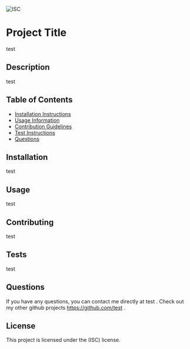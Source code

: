 
![ISC](https://img.shields.io/badge/license-ISC-blue)

# Project Title
test
## Description
test
 ## Table of Contents
 * [Installation Instructions](https://github.com/UNCValladaresHamlet/09_NodeJS/blob/main/Develop/README.md#installation)
 * [Usage Information](https://github.com/UNCValladaresHamlet/09_NodeJS/blob/main/Develop/README.md#usage)
 * [Contribution Guidelines](https://github.com/UNCValladaresHamlet/09_NodeJS/blob/main/Develop/README.md#contributing)
 * [Test Instructions](https://github.com/UNCValladaresHamlet/09_NodeJS/blob/main/Develop/README.md#tests)
 * [Questions](https://github.com/UNCValladaresHamlet/09_NodeJS/blob/main/Develop/README.md#questions)
## Installation
test

## Usage
test

## Contributing
test

## Tests
test

## Questions
If you have any questions, you can contact me directly at test . Check out my other github projects https://github.com/test .

## License
This project is licensed under the (ISC) license.